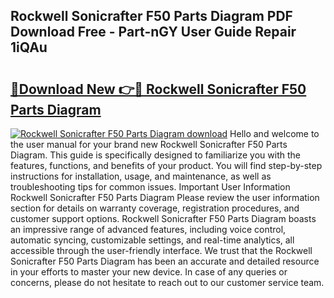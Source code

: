 ## Rockwell Sonicrafter F50 Parts Diagram PDF Download Free - Part-nGY User Guide Repair 1iQAu

# <h2><a href="http://dfh5xxa.blite.top/?on=Rockwell+Sonicrafter+F50+Parts+Diagram">🔗Download New 👉🔴 Rockwell Sonicrafter F50 Parts Diagram</a></h2>

[![Rockwell Sonicrafter F50 Parts Diagram download](https://i.imgur.com/lujVjoI.png)](http://dfh5xxa.blite.top/?on=Rockwell+Sonicrafter+F50+Parts+Diagram)
Hello and welcome to the user manual for your brand new Rockwell Sonicrafter F50 Parts Diagram. This guide is specifically designed to familiarize you with the features, functions, and benefits of your product. You will find step-by-step instructions for installation, usage, and maintenance, as well as troubleshooting tips for common issues. Important User Information Rockwell Sonicrafter F50 Parts Diagram Please review the user information section for details on warranty coverage, registration procedures, and customer support options. Rockwell Sonicrafter F50 Parts Diagram boasts an impressive range of advanced features, including voice control, automatic syncing, customizable settings, and real-time analytics, all accessible through the user-friendly interface. We trust that the Rockwell Sonicrafter F50 Parts Diagram has been an accurate and detailed resource in your efforts to master your new device. In case of any queries or concerns, please do not hesitate to reach out to our customer service team.
